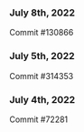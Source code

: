 ### July 8th, 2022

Commit #130866

### July 5th, 2022

Commit #314353


### July 4th, 2022

Commit #72281
